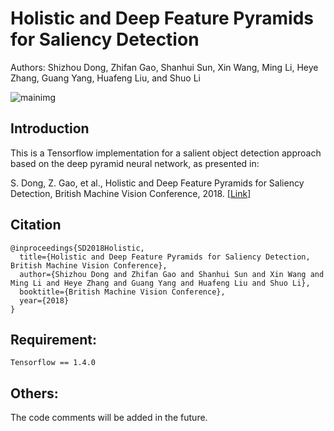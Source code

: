 # Holistic and Deep Feature Pyramids for Saliency Detection
Authors: Shizhou Dong, Zhifan Gao, Shanhui Sun, Xin Wang, Ming Li, Heye Zhang, Guang Yang, Huafeng Liu, and Shuo Li

![mainimg](https://github.com/zhifan-gao/HDFP/blob/master/sample_results.png)

## Introduction
This is a Tensorflow implementation for a salient object detection approach based on the deep pyramid neural network, as presented in:

S. Dong, Z. Gao, et al., Holistic and Deep Feature Pyramids for Saliency Detection, British Machine Vision Conference, 2018. [[Link]](http://bmvc2018.org/contents/papers/0212.pdf)

## Citation
```
@inproceedings{SD2018Holistic,
  title={Holistic and Deep Feature Pyramids for Saliency Detection, British Machine Vision Conference},
  author={Shizhou Dong and Zhifan Gao and Shanhui Sun and Xin Wang and Ming Li and Heye Zhang and Guang Yang and Huafeng Liu and Shuo Li},
  booktitle={British Machine Vision Conference},
  year={2018}
}
```

## Requirement:
```
Tensorflow == 1.4.0
```

## Others:
The code comments will be added in the future.
